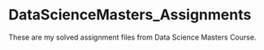 # DataScienceMasters_Assignments
These are my solved assignment files from Data Science Masters Course. 
